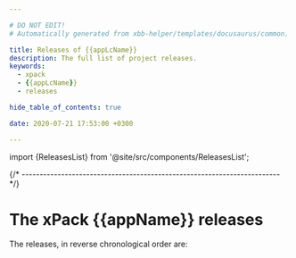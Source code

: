```yaml
---

# DO NOT EDIT!
# Automatically generated from xbb-helper/templates/docusaurus/common.

title: Releases of {{appLcName}}
description: The full list of project releases.
keywords:
  - xpack
  - {{appLcName}}
  - releases

hide_table_of_contents: true

date: 2020-07-21 17:53:00 +0300

---
```


import {ReleasesList} from '@site/src/components/ReleasesList';

{/* ------------------------------------------------------------------------ */}

# The xPack {{appName}} releases

The releases, in reverse chronological order are:

<ReleasesList />
